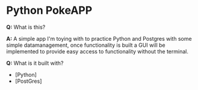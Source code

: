 # Python PokeAPP

**Q:** What is this?

**A:** A simple app I'm toying with to practice Python and Postgres with some simple datamanagement, once functionality is built a GUI will be implemented to provide easy access to functionality without the terminal.

**Q:** What is it built with?

* [Python]
* [PostGres]


